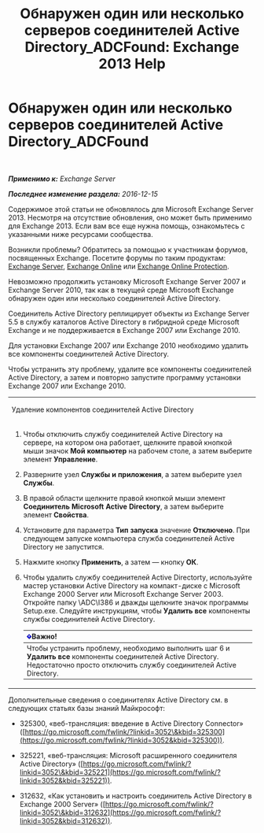 ﻿---
title: 'Обнаружен один или несколько серверов соединителей Active Directory_ADCFound: Exchange 2013 Help'
TOCTitle: Обнаружен один или несколько серверов соединителей Active Directory_ADCFound
ms:assetid: a874f51f-09a2-4a76-9695-d61fb1ee6c1c
ms:mtpsurl: https://technet.microsoft.com/ru-ru/library/ms.exch.setupreadiness.adcfound(v=EXCHG.150)
ms:contentKeyID: 50488808
ms.date: 05/22/2018
mtps_version: v=EXCHG.150
ms.translationtype: MT
---

# Обнаружен один или несколько серверов соединителей Active Directory\_ADCFound

 

_**Применимо к:** Exchange Server_

_**Последнее изменение раздела:** 2016-12-15_

Содержимое этой статьи не обновлялось для Microsoft Exchange Server 2013. Несмотря на отсутствие обновления, оно может быть применимо для Exchange 2013. Если вам все еще нужна помощь, ознакомьтесь с указанными ниже ресурсами сообщества.

Возникли проблемы? Обратитесь за помощью к участникам форумов, посвященных Exchange. Посетите форумы по таким продуктам: [Exchange Server](https://go.microsoft.com/fwlink/p/?linkid=60612), [Exchange Online](https://go.microsoft.com/fwlink/p/?linkid=267542) или [Exchange Online Protection](https://go.microsoft.com/fwlink/p/?linkid=285351).

Невозможно продолжить установку Microsoft Exchange Server 2007 и Exchange Server 2010, так как в текущей среде Microsoft Exchange обнаружен один или несколько соединителей Active Directory.

Соединитель Active Directory реплицирует объекты из Exchange Server 5.5 в службу каталогов Active Directory в гибридной среде Microsoft Exchange и не поддерживается в Exchange 2007 или Exchange 2010.

Для установки Exchange 2007 или Exchange 2010 необходимо удалить все компоненты соединителей Active Directory.

Чтобы устранить эту проблему, удалите все компоненты соединителей Active Directory, а затем и повторно запустите программу установки Exchange 2007 или Exchange 2010.


<table>
<colgroup>
<col style="width: 100%" />
</colgroup>
<tbody>
<tr class="odd">
<td><p>Удаление компонентов соединителей Active Directory</p></td>
</tr>
<tr class="even">
<td><ol>
<li><p>Чтобы отключить службу соединителей Active Directory на сервере, на котором она работает, щелкните правой кнопкой мыши значок <strong>Мой компьютер</strong> на рабочем столе, а затем выберите элемент <strong>Управление</strong>.</p></li>
<li><p>Разверните узел <strong>Службы и приложения</strong>, а затем выберите узел <strong>Службы</strong>.</p></li>
<li><p>В правой области щелкните правой кнопкой мыши элемент <strong>Соединитель Microsoft Active Directory</strong>, а затем выберите элемент <strong>Свойства</strong>.</p></li>
<li><p>Установите для параметра <strong>Тип запуска</strong> значение <strong>Отключено</strong>. При следующем запуске компьютера служба соединителей Active Directory не запустится.</p></li>
<li><p>Нажмите кнопку <strong>Применить</strong>, а затем — кнопку <strong>ОК</strong>.</p></li>
<li><p>Чтобы удалить службу соединителей Active Directorty, используйте мастер установки Active Directory на компакт-диске с Microsoft Exchange 2000 Server или Microsoft Exchange Server 2003. Откройте папку \ADC\I386 и дважды щелкните значок программы Setup.exe. Следуйте инструкциям, чтобы <strong>Удалить все</strong> компоненты службы соединителей Active Directory.</p>
<table>
<thead>
<tr class="header">
<th><img src="images/Dd876857.important(EXCHG.150).gif" title="Важно" alt="Важно" />Важно!</th>
</tr>
</thead>
<tbody>
<tr class="odd">
<td>Чтобы устранить проблему, необходимо выполнить шаг 6 и <strong>Удалить все</strong> компоненты соединителей Active Directory. Недостаточно просто отключить службу соединителей Active Directory.</td>
</tr>
</tbody>
</table>

</li>
</ol></td>
</tr>
</tbody>
</table>


Дополнительные сведения о соединителях Active Directory см. в следующих статьях базы знаний Майкрософт:

  - 325300, «веб-трансляция: введение в Active Directory Connector» ([https://go.microsoft.com/fwlink/?linkid=3052\&kbid=325300](https://go.microsoft.com/fwlink/?linkid=3052&kbid=325300)).

  - 325221, «веб-трансляция: Microsoft расширенного соединителя Active Directory» ([https://go.microsoft.com/fwlink/?linkid=3052\&kbid=325221](https://go.microsoft.com/fwlink/?linkid=3052&kbid=325221)).

  - 312632, «Как установить и настроить соединитель Active Directory в Exchange 2000 Server» ([https://go.microsoft.com/fwlink/?linkid=3052\&kbid=312632](https://go.microsoft.com/fwlink/?linkid=3052&kbid=312632)).

